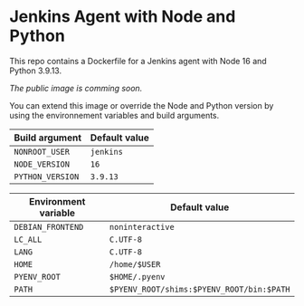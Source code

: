 # Jenkins Agent with Node and Python

This repo contains a Dockerfile for a Jenkins agent with Node 16 and Python 3.9.13.

_The public image is comming soon._

You can extend this image or override the Node and Python version by using the environnement variables and build arguments.

| Build argument   | Default value |
| ---------------- | ------------- |
| `NONROOT_USER`   | `jenkins`     |
| `NODE_VERSION`   | `16`          |
| `PYTHON_VERSION` | `3.9.13`      |

| Environment variable | Default value                             |
| -------------------- | ----------------------------------------- |
| `DEBIAN_FRONTEND`    | `noninteractive`                          |
| `LC_ALL`             | `C.UTF-8`                                 |
| `LANG`               | `C.UTF-8`                                 |
| `HOME`               | `/home/$USER`                             |
| `PYENV_ROOT`         | `$HOME/.pyenv`                            |
| `PATH`               | `$PYENV_ROOT/shims:$PYENV_ROOT/bin:$PATH` |
